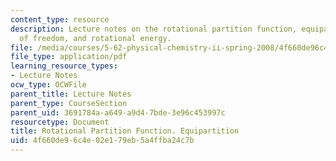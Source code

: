 ```yaml
---
content_type: resource
description: Lecture notes on the rotational partition function, equipartition, degrees
  of freedom, and rotational energy.
file: /media/courses/5-62-physical-chemistry-ii-spring-2008/4f660de96c4e02e179eb5a4ffba24c7b_12_562ln08.pdf
file_type: application/pdf
learning_resource_types:
- Lecture Notes
ocw_type: OCWFile
parent_title: Lecture Notes
parent_type: CourseSection
parent_uid: 3691784a-a649-a9d4-7bde-3e96c453997c
resourcetype: Document
title: Rotational Partition Function. Equipartition
uid: 4f660de9-6c4e-02e1-79eb-5a4ffba24c7b
---
```

